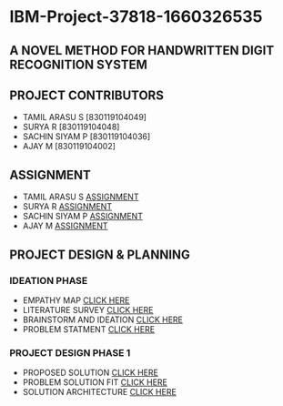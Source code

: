 # IBM-Project-37818-1660326535

## A NOVEL METHOD FOR HANDWRITTEN DIGIT RECOGNITION SYSTEM

## PROJECT CONTRIBUTORS

- TAMIL ARASU S [830119104049]
- SURYA R [830119104048]
- SACHIN SIYAM P [830119104036]
- AJAY M [830119104002]


## ASSIGNMENT

- TAMIL ARASU S [ASSIGNMENT](https://github.com/IBM-EPBL/IBM-Project-37818-1660326535/tree/main/Assignments/Team%20Lead(TAMIL_ARASU_S))
- SURYA R [ASSIGNMENT](https://github.com/IBM-EPBL/IBM-Project-37818-1660326535/tree/main/Assignments/Team%20Member%201(SURYA_R))
- SACHIN SIYAM P [ASSIGNMENT](https://github.com/IBM-EPBL/IBM-Project-37818-1660326535/tree/main/Assignments/Team%20Member%202(SACHIN_SIYAM_P))
- AJAY M [ASSIGNMENT](https://github.com/IBM-EPBL/IBM-Project-37818-1660326535/tree/main/Assignments/Team%20Member%203(AJAY_M))

## PROJECT DESIGN & PLANNING

  ### IDEATION PHASE
  
- EMPATHY MAP [CLICK HERE](https://github.com/IBM-EPBL/IBM-Project-37818-1660326535/blob/main/Project%20Design%20%26%20Planning/Ideation%20Phase/Empathy%20Map.pdf)
- LITERATURE SURVEY [CLICK HERE](https://github.com/IBM-EPBL/IBM-Project-37818-1660326535/blob/main/Project%20Design%20%26%20Planning/Ideation%20Phase/Literature_Survey%20.pdf)
- BRAINSTORM AND IDEATION [CLICK HERE](https://github.com/IBM-EPBL/IBM-Project-37818-1660326535/blob/main/Project%20Design%20%26%20Planning/Ideation%20Phase/Brainstrom%26%20Ideation.pdf)
- PROBLEM STATMENT [CLICK HERE](https://github.com/IBM-EPBL/IBM-Project-37818-1660326535/blob/main/Project%20Design%20%26%20Planning/Ideation%20Phase/Problem%20Statement.pdf)

 ### PROJECT DESIGN PHASE 1
 
- PROPOSED SOLUTION [CLICK HERE](https://github.com/IBM-EPBL/IBM-Project-37818-1660326535/blob/main/Project%20Design%20%26%20Planning/Project%20Design%20Phase%201/Proposed%20Solution.pdf)
- PROBLEM SOLUTION FIT [CLICK HERE](https://github.com/IBM-EPBL/IBM-Project-37818-1660326535/blob/main/Project%20Design%20%26%20Planning/Project%20Design%20Phase%201/Problem_solution_fit.pdf)
- SOLUTION ARCHITECTURE [CLICK HERE](https://github.com/IBM-EPBL/IBM-Project-37818-1660326535/blob/main/Project%20Design%20%26%20Planning/Project%20Design%20Phase%201/Solution%20Architecture.pdf)
